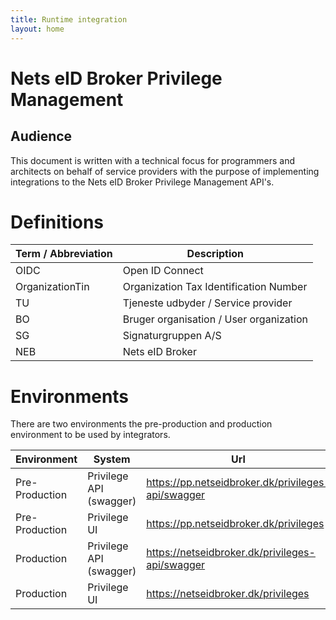 ```yaml
---
title: Runtime integration
layout: home
---
```


# Nets eID Broker Privilege Management

## Audience
  
This document is written with a technical focus for programmers and architects on behalf of service providers with the purpose of implementing integrations to the Nets eID Broker Privilege Management API's.

# Definitions

| Term / Abbreviation | Description |
|---------------------|-------------|
|OIDC                 | Open ID Connect |
|OrganizationTin      | Organization Tax Identification Number |
|TU                   | Tjeneste udbyder / Service provider |
|BO                   | Bruger organisation / User organization |
|SG                   | Signaturgruppen A/S |
|NEB                  | Nets eID Broker | 

# Environments

There are two environments the pre-production and production environment to be used by integrators.

| Environment | System | Url |
|-------------|--------|-----|
| Pre-Production | Privilege API (swagger) | https://pp.netseidbroker.dk/privileges-api/swagger |
| Pre-Production | Privilege UI | https://pp.netseidbroker.dk/privileges |
| Production | Privilege API (swagger) | https://netseidbroker.dk/privileges-api/swagger |
| Production | Privilege UI | https://netseidbroker.dk/privileges |
